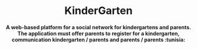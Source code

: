 <h1 align="center">
   KinderGarten
</h1>

<h4  align="center">  
  A web-based platform for a social network for kindergartens and parents. The application must offer parents to register for a kindergarten, communication kindergarten / parents and parents / parents :tunisia:
</h4>
